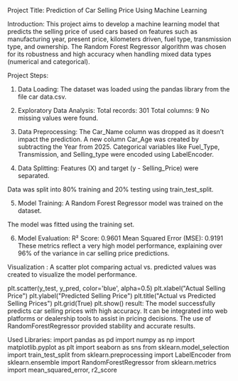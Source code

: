  Project Title:
Prediction of Car Selling Price Using Machine Learning

 Introduction:
This project aims to develop a machine learning model that predicts the selling price of used cars based on features such as manufacturing year, present price, kilometers driven, fuel type, transmission type, and ownership. The Random Forest Regressor algorithm was chosen for its robustness and high accuracy when handling mixed data types (numerical and categorical).

Project Steps:
1. Data Loading:
The dataset was loaded using the pandas library from the file car data.csv.

2. Exploratory Data Analysis:
Total records: 301
Total columns: 9
No missing values were found.

3. Data Preprocessing:
The Car_Name column was dropped as it doesn’t impact the prediction.
A new column Car_Age was created by subtracting the Year from 2025.
Categorical variables like Fuel_Type, Transmission, and Selling_type were encoded using LabelEncoder.

4. Data Splitting:
Features (X) and target (y - Selling_Price) were separated.

Data was split into 80% training and 20% testing using train_test_split.

5. Model Training:
A Random Forest Regressor model was trained on the dataset.

The model was fitted using the training set.

6. Model Evaluation:
R² Score: 0.9601
Mean Squared Error (MSE): 0.9191
These metrics reflect a very high model performance, explaining over 96% of the variance in car selling price predictions.

 Visualization :
A scatter plot comparing actual vs. predicted values was created to visualize the model performance.

plt.scatter(y_test, y_pred, color='blue', alpha=0.5)
plt.xlabel("Actual Selling Price")
plt.ylabel("Predicted Selling Price")
plt.title("Actual vs Predicted Selling Prices")
plt.grid(True)
plt.show()
result:
The model successfully predicts car selling prices with high accuracy. It can be integrated into web platforms or dealership tools to assist in pricing decisions. The use of RandomForestRegressor provided stability and accurate results.

 Used Libraries:
import pandas as pd
import numpy as np
import matplotlib.pyplot as plt
import seaborn as sns
from sklearn.model_selection import train_test_split
from sklearn.preprocessing import LabelEncoder
from sklearn.ensemble import RandomForestRegressor
from sklearn.metrics import mean_squared_error, r2_score








